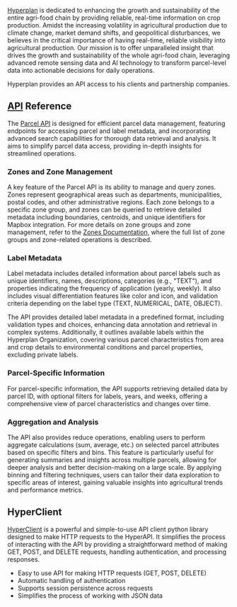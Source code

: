 [Hyperplan](https://www.hyperplan.fr) is dedicated to enhancing the growth and sustainability of the entire agri-food chain by providing reliable, real-time information on crop production. Amidst the increasing volatility in agricultural production due to climate change, market demand shifts, and geopolitical disturbances, we believes in the critical importance of having real-time, reliable visibility into agricultural production. Our mission is to offer unparalleled insight that drives the growth and sustainability of the whole agri-food chain, leveraging advanced remote sensing data and AI technology to transform parcel-level data into actionable decisions for daily operations.

Hyperplan provides an API access to his clients and partnership companies.

## [API](./docs/api_reference.md) Reference
The [Parcel API](./docs/api_reference.md) is designed for efficient parcel data management, featuring endpoints for accessing parcel and label metadata, and incorporating advanced search capabilities for thorough data retrieval and analysis. It aims to simplify parcel data access, providing in-depth insights for streamlined operations.

### Zones and Zone Management

A key feature of the Parcel API is its ability to manage and query zones. Zones represent geographical areas such as departments, municipalities, postal codes, and other administrative regions. Each zone belongs to a specific zone group, and zones can be queried to retrieve detailed metadata including boundaries, centroids, and unique identifiers for Mapbox integration. For more details on zone groups and zone management, refer to the [Zones Documentation](./docs/zones.md), where the full list of zone groups and zone-related operations is described.

### Label Metadata

Label metadata includes detailed information about parcel labels such as unique identifiers, names, descriptions, categories (e.g., "TEXT"), and properties indicating the frequency of application (yearly, weekly). It also includes visual differentiation features like color and icon, and validation criteria depending on the label type (TEXT, NUMERICAL, DATE, OBJECT).

The API provides detailed label metadata in a predefined format, including validation types and choices, enhancing data annotation and retrieval in complex systems. Additionally, it outlines available labels within the Hyperplan Organization, covering various parcel characteristics from area and crop details to environmental conditions and parcel properties, excluding private labels.

### Parcel-Specific Information

For parcel-specific information, the API supports retrieving detailed data by parcel ID, with optional filters for labels, years, and weeks, offering a comprehensive view of parcel characteristics and changes over time.

### Aggregation and Analysis

The API also provides reduce operations, enabling users to perform aggregate calculations (sum, average, etc.) on selected parcel attributes based on specific filters and bins. This feature is particularly useful for generating summaries and insights across multiple parcels, allowing for deeper analysis and better decision-making on a large scale. By applying binning and filtering techniques, users can tailor their data exploration to specific areas of interest, gaining valuable insights into agricultural trends and performance metrics.


## HyperClient
[HyperClient](./docs/quickstart.md) is a powerful and simple-to-use API client python library designed to make HTTP requests to the HyperAPI. It simplifies the process of interacting with the API by providing a straightforward method of making GET, POST, and DELETE requests, handling authentication, and processing responses.

- Easy to use API for making HTTP requests (GET, POST, DELETE)
- Automatic handling of authentication
- Supports session persistence across requests
- Simplifies the process of working with JSON data

